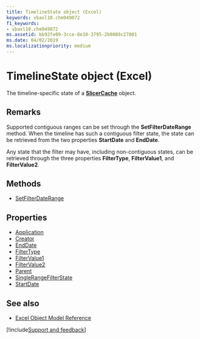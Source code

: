 ```yaml
---
title: TimelineState object (Excel)
keywords: vbaxl10.chm949072
f1_keywords:
- vbaxl10.chm949072
ms.assetid: bb92fe09-3cce-8e10-3795-2b9089c27801
ms.date: 04/02/2019
ms.localizationpriority: medium
---
```



# TimelineState object (Excel)

The timeline-specific state of a **[SlicerCache](Excel.SlicerCache.md)** object.


## Remarks

Supported contiguous ranges can be set through the **SetFilterDateRange** method. When the timeline has such a contiguous filter state, the state can be retrieved from the two properties **StartDate** and **EndDate**. 

Any state that the filter may have, including non-contiguous states, can be retrieved through the three properties **FilterType**, **FilterValue1**, and **FilterValue2**.

## Methods

- [SetFilterDateRange](Excel.timelinestate.setfilterdaterange.md)

## Properties

- [Application](Excel.timelinestate.application.md)
- [Creator](Excel.timelinestate.creator.md)
- [EndDate](Excel.timelinestate.enddate.md)
- [FilterType](Excel.timelinestate.filtertype.md)
- [FilterValue1](Excel.timelinestate.filtervalue1.md)
- [FilterValue2](Excel.timelinestate.filtervalue2.md)
- [Parent](Excel.timelinestate.parent.md)
- [SingleRangeFilterState](Excel.timelinestate.singlerangefilterstate.md)
- [StartDate](Excel.timelinestate.startdate.md)

## See also

- [Excel Object Model Reference](overview/Excel/object-model.md)

[!include[Support and feedback](~/includes/feedback-boilerplate.md)]
